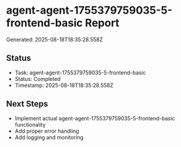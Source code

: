 # agent-agent-1755379759035-5-frontend-basic Report

Generated: 2025-08-18T18:35:28.558Z

## Status
- Task: agent-agent-1755379759035-5-frontend-basic
- Status: Completed
- Timestamp: 2025-08-18T18:35:28.558Z

## Next Steps
- Implement actual agent-agent-1755379759035-5-frontend-basic functionality
- Add proper error handling
- Add logging and monitoring
